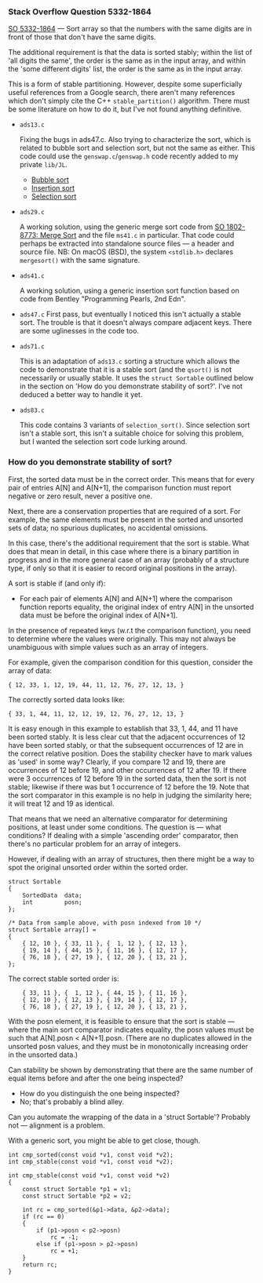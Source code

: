 ### Stack Overflow Question 5332-1864

[SO 5332-1864](https://stackoverflow.com/q/53321864) &mdash;
Sort array so that the numbers with the same digits are in front of
those that don't have the same digits.

The additional requirement is that the data is sorted stably; within the
list of 'all digits the same', the order is the same as in the input
array, and within the 'some different digits' list, the order is the
same as in the input array.

This is a form of stable partitioning.  However, despite some
superficially useful references from a Google search, there aren't many
references which don't simply cite the C++ `stable_partition()`
algorithm.  There must be some literature on how to do it, but I've not
found anything definitive.

* `ads13.c`

  Fixing the bugs in ads47.c.  Also trying to characterize the sort, which
  is related to bubble sort and selection sort, but not the same as either.
  This code could use the `genswap.c`/`genswap.h` code recently added to my
  private `lib/JL`.

  * [Bubble sort](https://en.wikipedia.org/wiki/Bubble_sort)
  * [Insertion sort](https://en.wikipedia.org/wiki/Insertion_sort)
  * [Selection sort](https://en.wikipedia.org/wiki/Selection_sort)

* `ads29.c`

  A working solution, using the generic merge sort code from [SO
  1802-8773: Merge Sort](https://github.com/jleffler/soq/tree/master/src/so-1882-8773)
  and the file `ms41.c` in particular.  That code could perhaps be
  extracted into standalone source files — a header and source file.
  NB: On macOS (BSD), the system `<stdlib.h>` declares `mergesort()`
  with the same signature.

* `ads41.c`

  A working solution, using a generic insertion sort function based on
  code from Bentley "Programming Pearls, 2nd Edn".

* `ads47.c`
  First pass, but eventually I noticed this isn't actually a stable
  sort.  The trouble is that it doesn't always compare adjacent keys.
  There are some uglinesses in the code too.

* `ads71.c`

  This is an adaptation of `ads13.c` sorting a structure which allows
  the code to demonstrate that it is a stable sort (and the `qsort()` is
  not necessarily or usually stable.  It uses the `struct Sortable`
  outlined below in the section on 'How do you demonstrate stability of
  sort?'.  I've not deduced a better way to handle it yet.

* `ads83.c`

  This code contains 3 variants of `selection_sort()`.  Since selection
  sort isn't a stable sort, this isn't a suitable choice for solving
  this problem, but I wanted the selection sort code lurking around.

### How do you demonstrate stability of sort?

First, the sorted data must be in the correct order.
This means that for every pair of entries A[N] and A[N+1], the
comparison function must report negative or zero result, never a
positive one.

Next, there are a conservation properties that are required of a sort.
For example, the same elements must be present in the sorted and
unsorted sets of data; no spurious duplicates, no accidental omissions.

In this case, there's the additional requirement that the sort is
stable.
What does that mean in detail, in this case where there is a binary
partition in progress and in the more general case of an array (probably
of a structure type, if only so that it is easier to record original
positions in the array).

A sort is stable if (and only if):

* For each pair of elements A[N] and A[N+1] where the comparison
  function reports equality, the original index of entry A[N] in
  the unsorted data must be before the original index of A[N+1].

In the presence of repeated keys (w.r.t the comparison function),
you need to determine where the values were originally.
This may not always be unambiguous with simple values such as an
array of integers.

For example, given the comparison condition for this question,
consider the array of data:

    { 12, 33, 1, 12, 19, 44, 11, 12, 76, 27, 12, 13, }

The correctly sorted data looks like:

    { 33, 1, 44, 11, 12, 12, 19, 12, 76, 27, 12, 13, }

It is easy enough in this example to establish that 33, 1, 44, and 11
have been sorted stably.
It is less clear cut that the adjacent occurrences of 12 have been
sorted stably, or that the subsequent occurrences of 12 are in the
correct relative position.
Does the stability checker have to mark values as 'used' in some way?
Clearly, if you compare 12 and 19, there are occurrences of 12 before
19, and other occurrences of 12 after 19.
If there were 3 occurrences of 12 before 19 in the sorted data, then the
sort is not stable; likewise if there was but 1 occurrence of 12 before
the 19.
Note that the sort comparator in this example is no help in judging the
similarity here; it will treat 12 and 19 as identical.

That means that we need an alternative comparator for determining
positions, at least under some conditions.
The question is — what conditions?
If dealing with a simple 'ascending order' comparator, then there's
no particular problem for an array of integers.

However, if dealing with an array of structures, then there might be
a way to spot the original unsorted order within the sorted order.

    struct Sortable
    {
        SortedData  data;
        int         posn;
    };

    /* Data from sample above, with posn indexed from 10 */
    struct Sortable array[] =
    {
        { 12, 10 }, { 33, 11 }, {  1, 12 }, { 12, 13 },
        { 19, 14 }, { 44, 15 }, { 11, 16 }, { 12, 17 },
        { 76, 18 }, { 27, 19 }, { 12, 20 }, { 13, 21 },
    };

The correct stable sorted order is:

        { 33, 11 }, {  1, 12 }, { 44, 15 }, { 11, 16 },
        { 12, 10 }, { 12, 13 }, { 19, 14 }, { 12, 17 },
        { 76, 18 }, { 27, 19 }, { 12, 20 }, { 13, 21 },

With the posn element, it is feasible to ensure that the sort is
stable — where the main sort comparator indicates equality, the
posn values must be such that A[N].posn < A[N+1].posn.  (There are
no duplicates allowed in the unsorted posn values, and they must
be in monotonically increasing order in the unsorted data.)

Can stability be shown by demonstrating that there are the same
number of equal items before and after the one being inspected?

* How do you distinguish the one being inspected?
* No; that's probably a blind alley.

Can you automate the wrapping of the data in a 'struct Sortable'?
Probably not — alignment is a problem.

With a generic sort, you might be able to get close, though.

    int cmp_sorted(const void *v1, const void *v2);
    int cmp_stable(const void *v1, const void *v2);

    int cmp_stable(const void *v1, const void *v2)
    {
        const struct Sortable *p1 = v1;
        const struct Sortable *p2 = v2;

        int rc = cmp_sorted(&p1->data, &p2->data);
        if (rc == 0)
        {
            if (p1->posn < p2->posn)
                rc = -1;
            else if (p1->posn > p2->posn)
                rc = +1;
        }
        return rc;
    }
